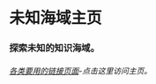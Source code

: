 # 未知海域主页
### 探索未知的知识海域。
######  [各类要用的链接页面](https://weizhihaiyu.github.io/sword/1234.html)-点击这里访问主页。
